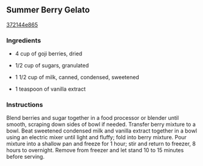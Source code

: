 ## Summer Berry Gelato

[372144e865](http://allrecipes.com/recipe/summer-berry-gelato/)

### Ingredients

 - 4 cup of goji berries, dried

 - 1/2 cup of sugars, granulated

 - 1 1/2 cup of milk, canned, condensed, sweetened

 - 1 teaspoon of vanilla extract

### Instructions

Blend berries and sugar together in a food processor or blender until smooth, scraping down sides of bowl if needed. Transfer berry mixture to a bowl. Beat sweetened condensed milk and vanilla extract together in a bowl using an electric mixer until light and fluffy; fold into berry mixture. Pour mixture into a shallow pan and freeze for 1 hour; stir and return to freezer, 8 hours to overnight. Remove from freezer and let stand 10 to 15 minutes before serving.